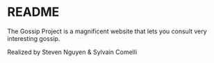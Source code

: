 # README

The Gossip Project is a magnificent website that lets you consult very interesting gossip.

Realized by Steven Nguyen & Sylvain Comelli
